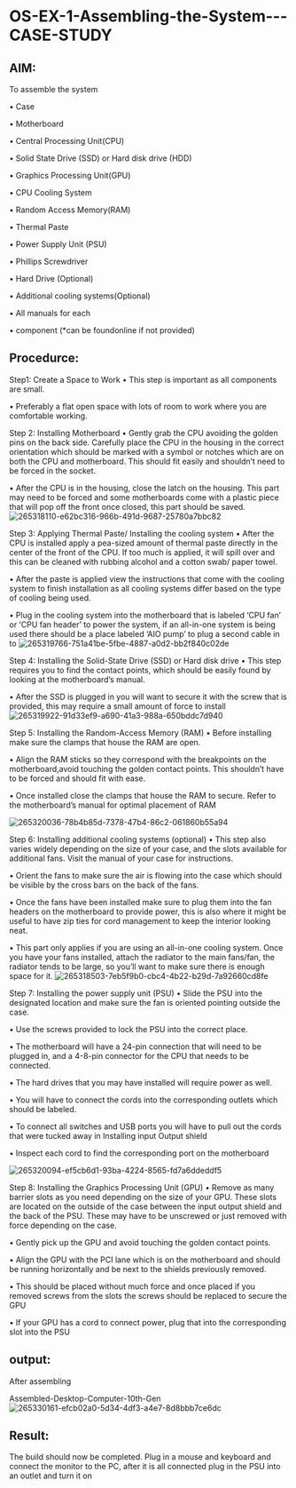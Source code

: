 # OS-EX-1-Assembling-the-System---CASE-STUDY

## AIM:
To assemble the system

• Case

• Motherboard

• Central Processing Unit(CPU)

• Solid State Drive (SSD) or Hard disk drive (HDD)

• Graphics Processing Unit(GPU)

• CPU Cooling System

• Random Access Memory(RAM)

• Thermal Paste

• Power Supply Unit (PSU)

• Phillips Screwdriver

• Hard Drive (Optional)

• Additional cooling systems(Optional)

• All manuals for each

• component (*can be foundonline if not provided)

## Procedurce:
Step1: Create a Space to Work
• This step is important as all components are small.

• Preferably a flat open space with lots of room to work where you are comfortable working.

Step 2: Installing Motherboard
• Gently grab the CPU avoiding the golden pins on the back side. Carefully place the CPU in the housing in the correct orientation which should be marked with a symbol or notches which are on both the CPU and motherboard. This should fit easily and shouldn’t need to be forced in the socket.

• After the CPU is in the housing, close the latch on the housing. This part may need to be forced and some motherboards come with a plastic piece that will pop off the front once closed, this part should be saved.
![265318110-e62bc316-966b-491d-9687-25780a7bbc82](https://github.com/Madhav005/OS-EX-1-Assembling-the-System---CASE-STUDY/assets/110885274/877caa20-0222-4f1f-bc2a-04258ee6c186)

Step 3: Applying Thermal Paste/ Installing the cooling system
• After the CPU is installed apply a pea-sized amount of thermal paste directly in the center of the front of the CPU. If too much is applied, it will spill over and this can be cleaned with rubbing alcohol and a cotton swab/ paper towel.

• After the paste is applied view the instructions that come with the cooling system to finish installation as all cooling systems differ based on the type of cooling being used.

• Plug in the cooling system into the motherboard that is labeled ‘CPU fan’ or ‘CPU fan header’ to power the system, if an all-in-one system is being used there should be a place labeled ‘AIO pump’ to plug a second cable in to
![265319766-751a41be-5fbe-4887-a0d2-bb2f840c02de](https://github.com/Madhav005/OS-EX-1-Assembling-the-System---CASE-STUDY/assets/110885274/b02ce168-d477-41f6-8c5a-b3d6e8ef6d54)


Step 4: Installing the Solid-State Drive (SSD) or Hard disk drive
• This step requires you to find the contact points, which should be easily found by looking at the motherboard’s manual.

• After the SSD is plugged in you will want to secure it with the screw that is provided, this may require a small amount of force to install
![265319922-91d33ef9-a690-41a3-988a-650bddc7d940](https://github.com/Madhav005/OS-EX-1-Assembling-the-System---CASE-STUDY/assets/110885274/3b1ae7bb-6b37-4fca-8f3d-14cc5fb5bccb)


Step 5: Installing the Random-Access Memory (RAM)
• Before installing make sure the clamps that house the RAM are open.

• Align the RAM sticks so they correspond with the breakpoints on the motherboard,avoid touching the golden contact points. This shouldn’t have to be forced and should fit with ease.

• Once installed close the clamps that house the RAM to secure. Refer to the motherboard’s manual for optimal placement of RAM

![265320036-78b4b85d-7378-47b4-86c2-061860b55a94](https://github.com/Madhav005/OS-EX-1-Assembling-the-System---CASE-STUDY/assets/110885274/574bb1be-5ed2-46fa-92f7-1bc7a1524603)


Step 6: Installing additional cooling systems (optional)
• This step also varies widely depending on the size of your case, and the slots available for additional fans. Visit the manual of your case for instructions.

• Orient the fans to make sure the air is flowing into the case which should be visible by the cross bars on the back of the fans.

• Once the fans have been installed make sure to plug them into the fan headers on the motherboard to provide power, this is also where it might be useful to have zip ties for cord management to keep the interior looking neat.

• This part only applies if you are using an all-in-one cooling system. Once you have your fans installed, attach the radiator to the main fans/fan, the radiator tends to be large, so you’ll want to make sure there is enough space for it.
![265318503-7eb5f9b0-cbc4-4b22-b29d-7a92660cd8fe](https://github.com/Madhav005/OS-EX-1-Assembling-the-System---CASE-STUDY/assets/110885274/9c36a8ef-9b4b-4bb2-b9fb-d83ee66493ad)



Step 7: Installing the power supply unit (PSU)
• Slide the PSU into the designated location and make sure the fan is oriented pointing outside the case.

• Use the screws provided to lock the PSU into the correct place.

• The motherboard will have a 24-pin connection that will need to be plugged in, and a 4-8-pin connector for the CPU that needs to be connected.

• The hard drives that you may have installed will require power as well.

• You will have to connect the cords into the corresponding outlets which should be labeled.

• To connect all switches and USB ports you will have to pull out the cords that were tucked away in Installing input Output shield

• Inspect each cord to find the corresponding port on the motherboard

![265320094-ef5cb6d1-93ba-4224-8565-fd7a6ddeddf5](https://github.com/Madhav005/OS-EX-1-Assembling-the-System---CASE-STUDY/assets/110885274/7482e1e6-6398-4eb4-b70d-625d92153b3f)


Step 8: Installing the Graphics Processing Unit (GPU)
• Remove as many barrier slots as you need depending on the size of your GPU. These slots are located on the outside of the case between the input output shield and the back of the PSU. These may have to be unscrewed or just removed with force depending on the case.

• Gently pick up the GPU and avoid touching the golden contact points.

• Align the GPU with the PCI lane which is on the motherboard and should be running horizontally and be next to the shields previously removed.

• This should be placed without much force and once placed if you removed screws from the slots the screws should be replaced to secure the GPU

• If your GPU has a cord to connect power, plug that into the corresponding slot into the PSU

## output:
After assembling

Assembled-Desktop-Computer-10th-Gen
![265330161-efcb02a0-5d34-4df3-a4e7-8d8bbb7ce6dc](https://github.com/Madhav005/OS-EX-1-Assembling-the-System---CASE-STUDY/assets/110885274/f3f077b1-2bfd-4069-ad1c-742b6bf623cb)

## Result:
The build should now be completed. Plug in a mouse and keyboard and connect the monitor to the PC, after it is all connected plug in the PSU into an outlet and turn it on
